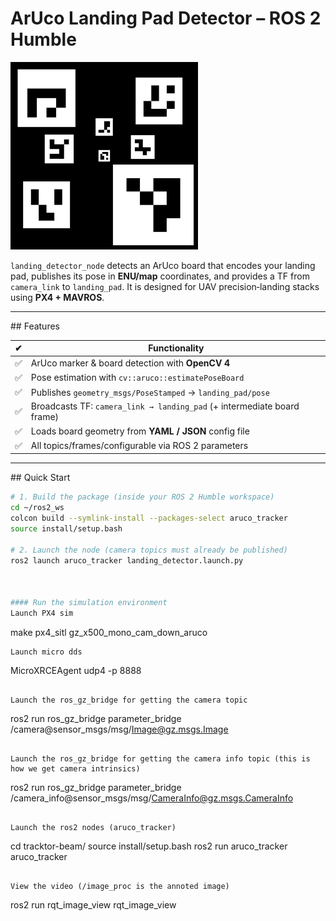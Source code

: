 # ArUco Landing Pad Detector – ROS 2 Humble

<img src="board.png" alt="ArUco Board" width="300"/>


`landing_detector_node` detects an ArUco board that encodes your landing pad, publishes its pose in **ENU/map** coordinates, and provides a TF from `camera_link` to `landing_pad`.  It is designed for UAV precision‑landing stacks using **PX4 + MAVROS**.

---

## Features

| ✔ | Functionality |
|---|---------------|
| ✅ | ArUco marker & board detection with **OpenCV 4** |
| ✅ | Pose estimation with `cv::aruco::estimatePoseBoard` |
| ✅ | Publishes `geometry_msgs/PoseStamped` → `landing_pad/pose` |
| ✅ | Broadcasts TF: `camera_link → landing_pad` (+ intermediate board frame) |
| ✅ | Loads board geometry from **YAML / JSON** config file |
| ✅ | All topics/frames/configurable via ROS 2 parameters |

---

## Quick Start

```bash
# 1. Build the package (inside your ROS 2 Humble workspace)
cd ~/ros2_ws
colcon build --symlink-install --packages-select aruco_tracker
source install/setup.bash

# 2. Launch the node (camera topics must already be published)
ros2 launch aruco_tracker landing_detector.launch.py



#### Run the simulation environment
Launch PX4 sim
```
make px4_sitl gz_x500_mono_cam_down_aruco
```
Launch micro dds
```
MicroXRCEAgent udp4 -p 8888
```

Launch the ros_gz_bridge for getting the camera topic
```
ros2 run ros_gz_bridge parameter_bridge /camera@sensor_msgs/msg/Image@gz.msgs.Image
```

Launch the ros_gz_bridge for getting the camera info topic (this is how we get camera intrinsics)
```
ros2 run ros_gz_bridge parameter_bridge /camera_info@sensor_msgs/msg/CameraInfo@gz.msgs.CameraInfo
```

Launch the ros2 nodes (aruco_tracker)
```
cd tracktor-beam/
source install/setup.bash 
ros2 run aruco_tracker aruco_tracker 
```

View the video (/image_proc is the annoted image)
```
ros2 run rqt_image_view rqt_image_view
```
